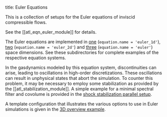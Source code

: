 title: Euler Equations

This is a collection of setups for the Euler equations of inviscid compressible
flows.

See the [[atl_eqn_euler_module]] for details.

The Euler equations are implemented in [one](1D) (`equation.name = 'euler_1d'`),
[two](2D) (`equation.name = 'euler_2d'`) and [three](3D)
(`equation.name = 'euler'`) space dimensions.
See these subdirectories for complete examples of the respective equation
systems.

In the gasdynamics modeled by this equation system, discontinuities can arise,
leading to oscillations in high-order discretizations.
These oscillations can result in unphysical states that abort the simulation.
To counter this problem, it may be necessary to employ some stabilization as
provided by the [[atl_stabilization_module]].
A simple example for a minimal spectral filter and covolume is provided in
the [shock stabilization parallel setup](1D/shock_stabilization_parallel).

A template configuration that illustrates the various options to use in Euler
simulations is given in the [3D overview example](3D/overview).
